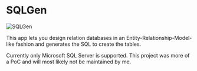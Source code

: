 # SQLGen
![SQLGen](https://github.com/user-attachments/assets/09d446c4-dcc0-44d6-9fb4-0b41c7c25ff9)

This app lets you design relation databases in an Entity-Relationship-Model-like fashion and generates the SQL to create the tables.

Currently only Microsoft SQL Server is supported. This project was more of a PoC and will most likely not be maintained by me.
